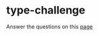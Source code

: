 # type-challenge

Answer the questions on this [page](https://github.com/type-challenges/type-challenges/blob/main/README.ja.md)
